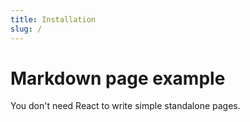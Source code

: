 ```yaml
---
title: Installation
slug: /
---
```


# Markdown page example

You don't need React to write simple standalone pages.
